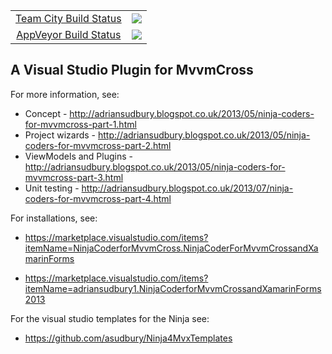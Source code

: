 
<table align="center">
    <tr>
        <td align="center"><a href=http://vm-scorchio.westeurope.cloudapp.azure.com:888/viewType.html?buildTypeId=NinjaCoderForMvvmCross_Build&guest=1)>Team City Build Status</a></td>
        <td align="center"><a href="http://vm-scorchio.westeurope.cloudapp.azure.com:888/viewType.html?buildTypeId=NinjaCoderForMvvmCross_Build&guest=1">
	<img src="http://vm-scorchio.westeurope.cloudapp.azure.com:888/app/rest/builds/buildType:(id:NinjaCoderForMvvmCross_Build)/statusIcon"/>
</a></td>
    </tr>
    <tr>
        <td align="center"><a href="https://ci.appveyor.com/project/asudbury/ninjacoderformvvmcross">AppVeyor Build Status</td>
        <td align="center"><a href="https://ci.appveyor.com/project/asudbury/ninjacoderformvvmcross">
	<img src='https://ci.appveyor.com/api/projects/status/8f6toml9vxkd88op?svg=true'/>
</a></td>
    </tr>
</table>


## A Visual Studio Plugin for MvvmCross


For more information, see:

- Concept - http://adriansudbury.blogspot.co.uk/2013/05/ninja-coders-for-mvvmcross-part-1.html
- Project wizards - http://adriansudbury.blogspot.co.uk/2013/05/ninja-coders-for-mvvmcross-part-2.html
- ViewModels and Plugins - http://adriansudbury.blogspot.co.uk/2013/05/ninja-coders-for-mvvmcross-part-3.html
- Unit testing - http://adriansudbury.blogspot.co.uk/2013/07/ninja-coders-for-mvvmcross-part-4.html


For installations, see:

- https://marketplace.visualstudio.com/items?itemName=NinjaCoderforMvvmCross.NinjaCoderForMvvmCrossandXamarinForms

- https://marketplace.visualstudio.com/items?itemName=adriansudbury1.NinjaCoderforMvvmCrossandXamarinForms2013


For the visual studio templates for the Ninja see:

- https://github.com/asudbury/Ninja4MvxTemplates


